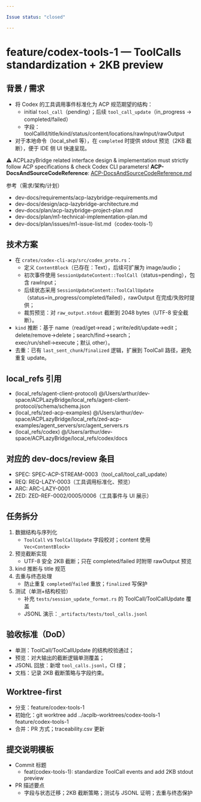 ```yaml
---

Issue status: "closed"

---
```


# feature/codex-tools-1 — ToolCalls standardization + 2KB preview

## 背景 / 需求

- 将 Codex 的工具调用事件标准化为 ACP 规范期望的结构：
    - initial `tool_call`（pending）；后续 `tool_call_update`（in_progress → completed/failed）
    - 字段：toolCallId/title/kind/status/content[](ContentBlock)/locations/rawInput/rawOutput
- 对于本地命令（local_shell 等），在 `completed` 时提供 stdout 预览（2KB 截断），便于 IDE 侧 UI 快速呈现。

⚠️ ACPLazyBridge related interface design & implementation must strictly follow ACP specifications & check Codex CLI parameters!
**ACP-DocsAndSourceCodeReference**: [ACP-DocsAndSourceCodeReference.md](ACP-DocsAndSourceCodeReference.md)

参考（需求/架构/计划）

- dev-docs/requirements/acp-lazybridge-requirements.md
- dev-docs/design/acp-lazybridge-architecture.md
- dev-docs/plan/acp-lazybridge-project-plan.md
- dev-docs/plan/m1-technical-implementation-plan.md
- dev-docs/plan/issues/m1-issue-list.md（codex-tools-1）

## 技术方案

- 在 `crates/codex-cli-acp/src/codex_proto.rs`：
    - 定义 `ContentBlock`（已存在：Text），后续可扩展为 image/audio；
    - 初次事件使用 `SessionUpdateContent::ToolCall`（status=pending），包含 rawInput；
    - 后续状态采用 `SessionUpdateContent::ToolCallUpdate`（status=in_progress/completed/failed），rawOutput 在完成/失败时提供；
    - 裁剪预览：对 `raw_output.stdout` 截断到 2048 bytes（UTF-8 安全截断）。
- `kind` 推断：基于 name（read/get→read；write/edit/update→edit；delete/remove→delete；search/find→search；exec/run/shell→execute；默认 other）。
- 去重：已有 `last_sent_chunk`/`finalized` 逻辑，扩展到 ToolCall 路径，避免重复 update。

## local_refs 引用

- (local_refs/agent-client-protocol) @/Users/arthur/dev-space/ACPLazyBridge/local_refs/agent-client-protocol/schema/schema.json
- (local_refs/zed-acp-examples) @/Users/arthur/dev-space/ACPLazyBridge/local_refs/zed-acp-examples/agent_servers/src/agent_servers.rs
- (local_refs/codex) @/Users/arthur/dev-space/ACPLazyBridge/local_refs/codex/docs

## 对应的 dev-docs/review 条目

- SPEC: SPEC-ACP-STREAM-0003（tool_call/tool_call_update）
- REQ: REQ-LAZY-0003（工具调用标准化、预览）
- ARC: ARC-LAZY-0001
- ZED: ZED-REF-0002/0005/0006（工具事件与 UI 展示）

## 任务拆分

1) 数据结构与序列化
   - `ToolCall` vs `ToolCallUpdate` 字段校对；content 使用 `Vec<ContentBlock>`
2) 预览截断实现
   - UTF-8 安全 2KB 截断；只在 completed/failed 时附带 rawOutput 预览
3) kind 推断与 title 规范
4) 去重与终态处理
   - 防止重复 `completed`/`failed` 重放；`finalized` 写保护
5) 测试（单测+结构校验）
   - 补充 `tests/session_update_format.rs` 的 ToolCall/ToolCallUpdate 覆盖
   - JSONL 演示：`_artifacts/tests/tool_calls.jsonl`

## 验收标准（DoD）

- 单测：ToolCall/ToolCallUpdate 的结构校验通过；
- 预览：对大输出的截断逻辑单测覆盖；
- JSONL 回放：新增 `tool_calls.jsonl`，CI 绿；
- 文档：记录 2KB 截断策略与字段约束。

## Worktree-first

- 分支：feature/codex-tools-1
- 初始化：git worktree add ../acplb-worktrees/codex-tools-1 feature/codex-tools-1
- 合并：PR 方式；traceability.csv 更新

## 提交说明模板

- Commit 标题
    - feat(codex-tools-1): standardize ToolCall events and add 2KB stdout preview
- PR 描述要点
    - 字段与状态迁移；2KB 截断策略；测试与 JSONL 证明；去重与终态保护
